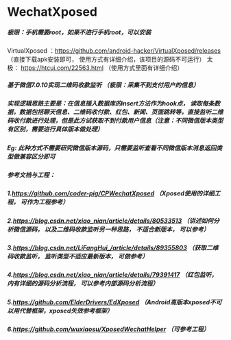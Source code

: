 # WechatXposed
##### 极限：手机需要root，如果不进行手机root，可以安装 
VirtualXposed ：https://github.com/android-hacker/VirtualXposed/releases  （直接下载apk安装即可， 使用方式有详细介绍，该项目的源码不可运行）
太极：
https://htcui.com/22563.html （使用方式里面有详细介绍）

##### 基于微信7.0.10实现二维码收款监听 （极限：采集不到支付用户的信息）
##### 实现逻辑思路主要是：在信息插入数据库的insert方法作为hook点， 读取每条数据，数据包括聊天信息、二维码收付款、红包、新闻、页面跳转等，直接监听二维码收付款进行处理，但是此方试获取不到付款用户信息（注意：不同微信版本类型有区别，需要进行具体版本做处理）
##### Eg: 此种方式不需要研究微信版本源码，只需要监听查看不同微信版本消息返回类型做兼容区分即可
##### 参考文档与工程：
##### 1.https://github.com/coder-pig/CPWechatXposed  （Xposed使用的详细工程， 可作为工程参考）
##### 2.https://blog.csdn.net/xiao_nian/article/details/80533513 （讲述如何分析微信源码， 以及二维码收款监听另一种思路， 不适合新版本， 可以参考）
##### 3.https://blog.csdn.net/LiFangHui_/article/details/89355803 （获取二维码收款监听， 监听类型不适应最新版本， 可做参考）
##### 4.https://blog.csdn.net/xiao_nian/article/details/79391417 （红包监听， 内有详细的源码分析流程， 可以参考内部源码分析流程）
##### 5.https://github.com/ElderDrivers/EdXposed （Android高版本xposed不可以用代替框架，xposed失效参考框架）
##### 6.https://github.com/wuxiaosu/XposedWechatHelper （可参考工程）
